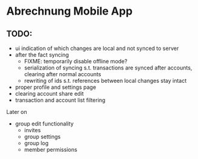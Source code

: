 # Abrechnung Mobile App

## TODO:
- ui indication of which changes are local and not synced to server
- after the fact syncing
    - FIXME: temporarily disable offline mode?
    - serialization of syncing s.t. transactions are synced after accounts, clearing after normal accounts
    - rewriting of ids s.t. references between local changes stay intact
- proper profile and settings page
- clearing account share edit
- transaction and account list filtering

Later on
- group edit functionality
  - invites
  - group settings
  - group log
  - member permissions
    
